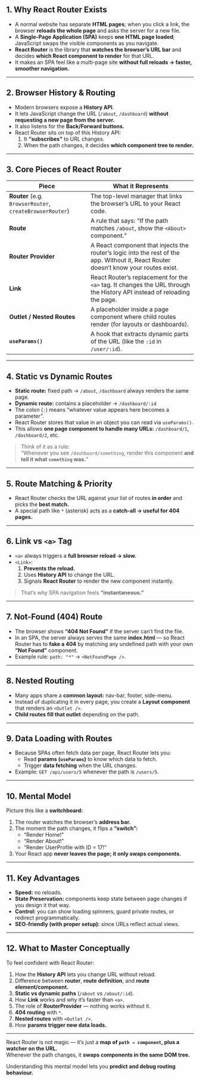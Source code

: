 
## 1. Why React Router Exists
- A normal website has separate **HTML pages**; when you click a link, the browser **reloads the whole page** and asks the server for a new file.
- A **Single-Page Application (SPA)** keeps **one HTML page loaded**; JavaScript swaps the visible components as you navigate.
- **React Router** is the library that **watches the browser’s URL bar** and decides **which React component to render** for that URL.
- It makes an SPA feel like a multi-page site **without full reloads → faster, smoother navigation.**

---

## 2. Browser History & Routing
- Modern browsers expose a **History API**.
- It lets JavaScript change the URL (`/about`, `/dashboard`) **without requesting a new page from the server.**
- It also listens for the **Back/Forward buttons.**
- React Router sits on top of this History API:
  1. It **“subscribes”** to URL changes.
  2. When the path changes, it decides **which component tree to render.**

---

## 3. Core Pieces of React Router

| Piece                                   | What it Represents                                                                 |
|-----------------------------------------|-----------------------------------------------------------------------------------|
| **Router** (e.g. `BrowserRouter`, `createBrowserRouter`) | The top-level manager that links the browser’s URL to your React code.            |
| **Route**                               | A rule that says: “If the path matches `/about`, show the `<About>` component.”   |
| **Router Provider**                     | A React component that injects the router’s logic into the rest of the app. Without it, React Router doesn’t know your routes exist. |
| **Link**                                | React Router’s replacement for the `<a>` tag. It changes the URL through the History API instead of reloading the page. |
| **Outlet / Nested Routes**              | A placeholder inside a page component where child routes render (for layouts or dashboards). |
| **`useParams()`**                        | A hook that extracts dynamic parts of the URL (like the `:id` in `/user/:id`).     |

---

## 4. Static vs Dynamic Routes
- **Static route:** fixed path → `/about`, `/dashboard` always renders the same page.
- **Dynamic route:** contains a placeholder → `/dashboard/:id`
- The colon (`:`) means “whatever value appears here becomes a parameter”.
- React Router stores that value in an object you can read via `useParams()`.
- This allows **one page component to handle many URLs:** `/dashboard/1`, `/dashboard/2`, etc.

> Think of it as a rule:  
> “Whenever you see `/dashboard/something`, render this component **and tell it what `something` was.**”

---

## 5. Route Matching & Priority
- React Router checks the URL against your list of routes **in order** and picks the **best match.**
- A special path like `*` (asterisk) acts as a **catch-all → useful for 404 pages.**

---

## 6. Link vs `<a>` Tag
- `<a>` always triggers a **full browser reload → slow.**
- `<Link>`:
  1. **Prevents the reload.**
  2. Uses **History API** to change the URL.
  3. Signals **React Router** to render the new component instantly.

> That’s why SPA navigation feels **“instantaneous.”**

---

## 7. Not-Found (404) Route
- The browser shows **“404 Not Found”** if the server can’t find the file.
- In an SPA, the server always serves the same **index.html** — so React Router has to **fake a 404** by matching any undefined path with your own **“Not Found”** component.
- Example rule: `path: "*"` → `<NotFoundPage />`.

---

## 8. Nested Routing
- Many apps share a **common layout:** nav-bar, footer, side-menu.
- Instead of duplicating it in every page, you create a **Layout component** that renders an `<Outlet />`.
- **Child routes fill that outlet** depending on the path.

---

## 9. Data Loading with Routes
- Because SPAs often fetch data per page, React Router lets you:
  - Read **params (`useParams`)** to know which data to fetch.
  - Trigger **data fetching** when the URL changes.
- Example: `GET /api/users/5` whenever the path is `/users/5`.

---

## 10. Mental Model

Picture this like a **switchboard:**
1. The router watches the browser’s **address bar.**
2. The moment the path changes, it flips a **“switch”:**
   - “Render Home!”
   - “Render About!”
   - “Render UserProfile with ID = 17!”
3. Your React app **never leaves the page; it only swaps components.**

---

## 11. Key Advantages
- **Speed:** no reloads.
- **State Preservation:** components keep state between page changes if you design it that way.
- **Control:** you can show loading spinners, guard private routes, or redirect programmatically.
- **SEO-friendly (with proper setup):** since URLs reflect actual views.

---

## 12. What to Master Conceptually
To feel confident with React Router:
1. How the **History API** lets you change URL without reload.
2. Difference between **router**, **route definition**, and **route element/component.**
3. **Static vs dynamic paths** (`/about` vs `/about/:id`).
4. How **Link** works and why it’s faster than `<a>`.
5. The role of **RouterProvider** — nothing works without it.
6. **404 routing** with `*`.
7. **Nested routes** with `<Outlet />`.
8. How **params trigger new data loads.**

---


React Router is not magic — it’s just a **map of `path → component`, plus a watcher on the URL.**  
Whenever the path changes, it **swaps components in the same DOM tree.**  

Understanding this mental model lets you **predict and debug routing behaviour.**
